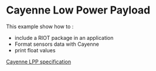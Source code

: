 # Cayenne Low Power Payload

This example show how to :

* include a RIOT package in an application
* Format sensors data with Cayenne
* print float values


[Cayenne LPP specification](https://developers.mydevices.com/cayenne/docs/lora/#lora-cayenne-low-power-payload)
